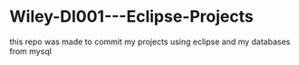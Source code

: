 # Wiley-DI001---Eclipse-Projects
this repo was made to commit my projects using eclipse and my databases from mysql
